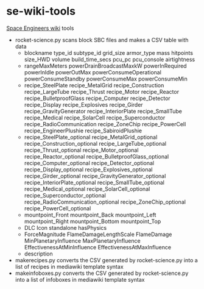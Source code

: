 # se-wiki-tools
[Space Engineers wiki](https://spaceengineers.wiki.gg) tools
* rocket-science.py scans block SBC files and makes a CSV table with data
  * blockname	type_id	subtype_id	grid_size	armor_type	mass	hitpoints	size_HWD	volume	build_time_secs	pcu_pc	pcu_console	airtightness
  * rangeMaxMeters	powerDrainBroadcastMaxkW	powerInRequired	powerInIdle	powerOutMax	powerConsumeOperational	powerConsumeStandby	powerConsumeMax	powerConsumeMin
  * recipe_SteelPlate	recipe_MetalGrid	recipe_Construction	recipe_LargeTube	recipe_Thrust	recipe_Motor	recipe_Reactor	recipe_BulletproofGlass	recipe_Computer	recipe_Detector	recipe_Display	recipe_Explosives	recipe_Girder	recipe_GravityGenerator	recipe_InteriorPlate	recipe_SmallTube	recipe_Medical	recipe_SolarCell	recipe_Superconductor	recipe_RadioCommunication	recipe_ZoneChip	recipe_PowerCell	recipe_EngineerPlushie	recipe_SabiroidPlushie
  * recipe_SteelPlate_optional	recipe_MetalGrid_optional	recipe_Construction_optional	recipe_LargeTube_optional	recipe_Thrust_optional	recipe_Motor_optional	recipe_Reactor_optional	recipe_BulletproofGlass_optional	recipe_Computer_optional	recipe_Detector_optional	recipe_Display_optional	recipe_Explosives_optional	recipe_Girder_optional	recipe_GravityGenerator_optional	recipe_InteriorPlate_optional	recipe_SmallTube_optional	recipe_Medical_optional	recipe_SolarCell_optional	recipe_Superconductor_optional	recipe_RadioCommunication_optional	recipe_ZoneChip_optional	recipe_PowerCell_optional
  * mountpoint_Front	mountpoint_Back	mountpoint_Left	mountpoint_Right	mountpoint_Bottom	mountpoint_Top
  * DLC	Icon	standalone  hasPhysics
  * ForceMagnitude	FlameDamageLengthScale	FlameDamage	MinPlanetaryInfluence	MaxPlanetaryInfluence	EffectivenessAtMinInfluence	EffectivenessAtMaxInfluence
  * description	
* makerecipes.py converts the CSV generated by rocket-science.py into a list of recipes in mediawiki template syntax
* makeinfoboxes.py converts the CSV generated by rocket-science.py into a list of infoboxes in mediawiki template syntax

